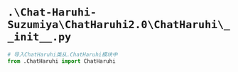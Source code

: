 # `.\Chat-Haruhi-Suzumiya\ChatHaruhi2.0\ChatHaruhi\__init__.py`

```py
# 导入ChatHaruhi类从.ChatHaruhi模块中
from .ChatHaruhi import ChatHaruhi
```